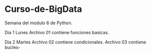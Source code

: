 # Curso-de-BigData
Semana del modulo 6 de Python.

Dia 1 Lunes
Archivo 01 contiene funciones basicas.


Dia 2 Martes
Archivo 02 contiene condicionales.
Archivo 03 contiene bucles-
